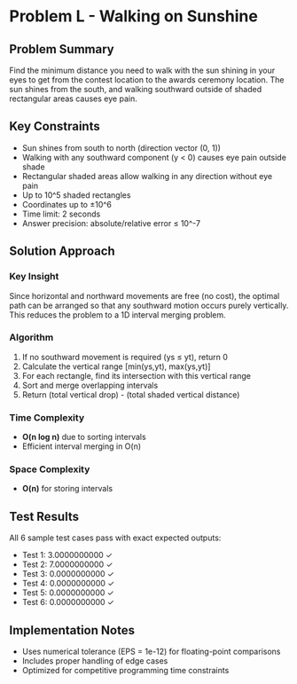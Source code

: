 # Problem L - Walking on Sunshine

## Problem Summary
Find the minimum distance you need to walk with the sun shining in your eyes to get from the contest location to the awards ceremony location. The sun shines from the south, and walking southward outside of shaded rectangular areas causes eye pain.

## Key Constraints
- Sun shines from south to north (direction vector (0, 1))
- Walking with any southward component (y < 0) causes eye pain outside shade
- Rectangular shaded areas allow walking in any direction without eye pain
- Up to 10^5 shaded rectangles
- Coordinates up to ±10^6
- Time limit: 2 seconds
- Answer precision: absolute/relative error
 ≤ 10^-7

## Solution Approach

### Key Insight
Since horizontal and northward movements are free (no cost), the optimal path can be arranged so that any southward motion occurs purely vertically. This reduces the problem to a 1D interval merging problem.

### Algorithm
1. If no southward movement is required (ys ≤ yt), return 0
2. Calculate the vertical range [min(ys,yt), max(ys,yt)]
3. For each rectangle, find its intersection with this vertical range
4. Sort and merge overlapping intervals
5. Return (total vertical drop) - (total shaded vertical distance)

### Time Complexity
- **O(n log n)** due to sorting intervals
- Efficient interval merging in O(n)

### Space Complexity
- **O(n)** for storing intervals

## Test Results
All 6 sample test cases pass with exact expected outputs:
- Test 1: 3.0000000000 ✓
- Test 2: 7.0000000000 ✓
- Test 3: 0.0000000000 ✓
- Test 4: 0.0000000000 ✓
- Test 5: 0.0000000000 ✓
- Test 6: 0.0000000000 ✓

## Implementation Notes
- Uses numerical tolerance (EPS = 1e-12) for floating-point comparisons
- Includes proper handling of edge cases
- Optimized for competitive programming time constraints